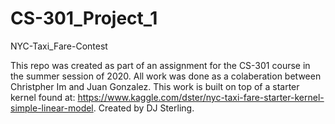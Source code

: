 # CS-301_Project_1
NYC-Taxi_Fare-Contest

This repo was created as part of an assignment for the CS-301 course in the summer session of 2020.
All work was done as a colaberation between Christpher Im and Juan Gonzalez.
This work is built on top of a starter kernel found at: 
https://www.kaggle.com/dster/nyc-taxi-fare-starter-kernel-simple-linear-model. 
Created by DJ Sterling.
